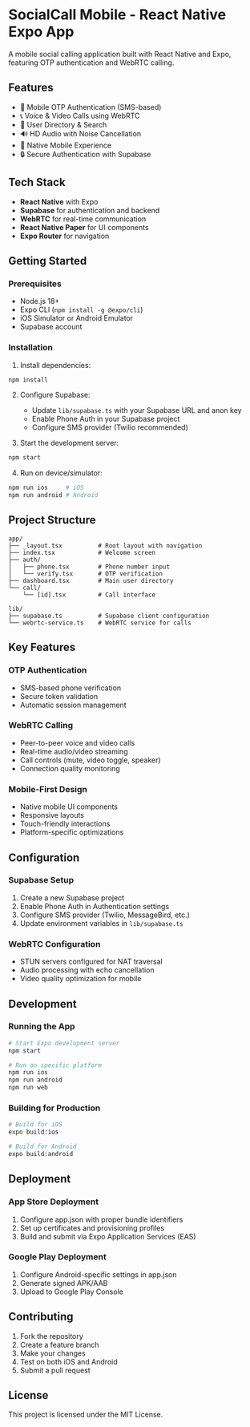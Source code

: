 # SocialCall Mobile - React Native Expo App

A mobile social calling application built with React Native and Expo, featuring OTP authentication and WebRTC calling.

## Features

- 📱 Mobile OTP Authentication (SMS-based)
- 📞 Voice & Video Calls using WebRTC
- 👥 User Directory & Search
- 🔊 HD Audio with Noise Cancellation
- 📱 Native Mobile Experience
- 🔒 Secure Authentication with Supabase

## Tech Stack

- **React Native** with Expo
- **Supabase** for authentication and backend
- **WebRTC** for real-time communication
- **React Native Paper** for UI components
- **Expo Router** for navigation

## Getting Started

### Prerequisites

- Node.js 18+
- Expo CLI (`npm install -g @expo/cli`)
- iOS Simulator or Android Emulator
- Supabase account

### Installation

1. Install dependencies:
```bash
npm install
```

2. Configure Supabase:
   - Update `lib/supabase.ts` with your Supabase URL and anon key
   - Enable Phone Auth in your Supabase project
   - Configure SMS provider (Twilio recommended)

3. Start the development server:
```bash
npm start
```

4. Run on device/simulator:
```bash
npm run ios     # iOS
npm run android # Android
```

## Project Structure

```
app/
├── _layout.tsx          # Root layout with navigation
├── index.tsx            # Welcome screen
├── auth/
│   ├── phone.tsx        # Phone number input
│   └── verify.tsx       # OTP verification
├── dashboard.tsx        # Main user directory
└── call/
    └── [id].tsx         # Call interface

lib/
├── supabase.ts          # Supabase client configuration
└── webrtc-service.ts    # WebRTC service for calls
```

## Key Features

### OTP Authentication
- SMS-based phone verification
- Secure token validation
- Automatic session management

### WebRTC Calling
- Peer-to-peer voice and video calls
- Real-time audio/video streaming
- Call controls (mute, video toggle, speaker)
- Connection quality monitoring

### Mobile-First Design
- Native mobile UI components
- Responsive layouts
- Touch-friendly interactions
- Platform-specific optimizations

## Configuration

### Supabase Setup
1. Create a new Supabase project
2. Enable Phone Auth in Authentication settings
3. Configure SMS provider (Twilio, MessageBird, etc.)
4. Update environment variables in `lib/supabase.ts`

### WebRTC Configuration
- STUN servers configured for NAT traversal
- Audio processing with echo cancellation
- Video quality optimization for mobile

## Development

### Running the App
```bash
# Start Expo development server
npm start

# Run on specific platform
npm run ios
npm run android
npm run web
```

### Building for Production
```bash
# Build for iOS
expo build:ios

# Build for Android
expo build:android
```

## Deployment

### App Store Deployment
1. Configure app.json with proper bundle identifiers
2. Set up certificates and provisioning profiles
3. Build and submit via Expo Application Services (EAS)

### Google Play Deployment
1. Configure Android-specific settings in app.json
2. Generate signed APK/AAB
3. Upload to Google Play Console

## Contributing

1. Fork the repository
2. Create a feature branch
3. Make your changes
4. Test on both iOS and Android
5. Submit a pull request

## License

This project is licensed under the MIT License.